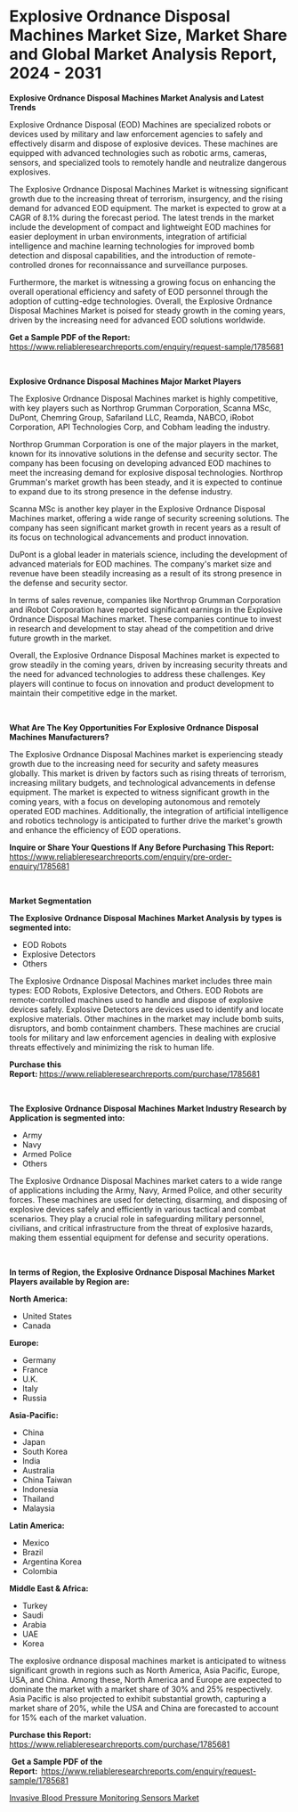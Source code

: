 <p><h1>Explosive Ordnance Disposal Machines Market Size, Market Share and Global Market Analysis Report, 2024 - 2031</h1></p><p><strong>Explosive Ordnance Disposal Machines Market Analysis and Latest Trends</strong></p>
<p><p>Explosive Ordnance Disposal (EOD) Machines are specialized robots or devices used by military and law enforcement agencies to safely and effectively disarm and dispose of explosive devices. These machines are equipped with advanced technologies such as robotic arms, cameras, sensors, and specialized tools to remotely handle and neutralize dangerous explosives.</p><p>The Explosive Ordnance Disposal Machines Market is witnessing significant growth due to the increasing threat of terrorism, insurgency, and the rising demand for advanced EOD equipment. The market is expected to grow at a CAGR of 8.1% during the forecast period. The latest trends in the market include the development of compact and lightweight EOD machines for easier deployment in urban environments, integration of artificial intelligence and machine learning technologies for improved bomb detection and disposal capabilities, and the introduction of remote-controlled drones for reconnaissance and surveillance purposes.</p><p>Furthermore, the market is witnessing a growing focus on enhancing the overall operational efficiency and safety of EOD personnel through the adoption of cutting-edge technologies. Overall, the Explosive Ordnance Disposal Machines Market is poised for steady growth in the coming years, driven by the increasing need for advanced EOD solutions worldwide.</p></p>
<p><strong>Get a Sample PDF of the Report:&nbsp;</strong> <a href="https://www.reliableresearchreports.com/enquiry/request-sample/1785681">https://www.reliableresearchreports.com/enquiry/request-sample/1785681</a></p>
<p>&nbsp;</p>
<p><strong>Explosive Ordnance Disposal Machines Major Market Players</strong></p>
<p><p>The Explosive Ordnance Disposal Machines market is highly competitive, with key players such as Northrop Grumman Corporation, Scanna MSc, DuPont, Chemring Group, Safariland LLC, Reamda, NABCO, iRobot Corporation, API Technologies Corp, and Cobham leading the industry.</p><p>Northrop Grumman Corporation is one of the major players in the market, known for its innovative solutions in the defense and security sector. The company has been focusing on developing advanced EOD machines to meet the increasing demand for explosive disposal technologies. Northrop Grumman's market growth has been steady, and it is expected to continue to expand due to its strong presence in the defense industry.</p><p>Scanna MSc is another key player in the Explosive Ordnance Disposal Machines market, offering a wide range of security screening solutions. The company has seen significant market growth in recent years as a result of its focus on technological advancements and product innovation.</p><p>DuPont is a global leader in materials science, including the development of advanced materials for EOD machines. The company's market size and revenue have been steadily increasing as a result of its strong presence in the defense and security sector.</p><p>In terms of sales revenue, companies like Northrop Grumman Corporation and iRobot Corporation have reported significant earnings in the Explosive Ordnance Disposal Machines market. These companies continue to invest in research and development to stay ahead of the competition and drive future growth in the market.</p><p>Overall, the Explosive Ordnance Disposal Machines market is expected to grow steadily in the coming years, driven by increasing security threats and the need for advanced technologies to address these challenges. Key players will continue to focus on innovation and product development to maintain their competitive edge in the market.</p></p>
<p>&nbsp;</p>
<p><strong>What Are The Key Opportunities For Explosive Ordnance Disposal Machines Manufacturers?</strong></p>
<p><p>The Explosive Ordnance Disposal Machines market is experiencing steady growth due to the increasing need for security and safety measures globally. This market is driven by factors such as rising threats of terrorism, increasing military budgets, and technological advancements in defense equipment. The market is expected to witness significant growth in the coming years, with a focus on developing autonomous and remotely operated EOD machines. Additionally, the integration of artificial intelligence and robotics technology is anticipated to further drive the market's growth and enhance the efficiency of EOD operations.</p></p>
<p><strong>Inquire or Share Your Questions If Any Before Purchasing This Report:</strong> <a href="https://www.reliableresearchreports.com/enquiry/pre-order-enquiry/1785681">https://www.reliableresearchreports.com/enquiry/pre-order-enquiry/1785681</a></p>
<p>&nbsp;</p>
<p><strong>Market Segmentation</strong></p>
<p><strong>The Explosive Ordnance Disposal Machines Market Analysis by types is segmented into:</strong></p>
<p><ul><li>EOD Robots</li><li>Explosive Detectors</li><li>Others</li></ul></p>
<p><p>The Explosive Ordnance Disposal Machines market includes three main types: EOD Robots, Explosive Detectors, and Others. EOD Robots are remote-controlled machines used to handle and dispose of explosive devices safely. Explosive Detectors are devices used to identify and locate explosive materials. Other machines in the market may include bomb suits, disruptors, and bomb containment chambers. These machines are crucial tools for military and law enforcement agencies in dealing with explosive threats effectively and minimizing the risk to human life.</p></p>
<p><strong>Purchase this Report:&nbsp;</strong><a href="https://www.reliableresearchreports.com/purchase/1785681">https://www.reliableresearchreports.com/purchase/1785681</a></p>
<p>&nbsp;</p>
<p><strong>The Explosive Ordnance Disposal Machines Market Industry Research by Application is segmented into:</strong></p>
<p><ul><li>Army</li><li>Navy</li><li>Armed Police</li><li>Others</li></ul></p>
<p><p>The Explosive Ordnance Disposal Machines market caters to a wide range of applications including the Army, Navy, Armed Police, and other security forces. These machines are used for detecting, disarming, and disposing of explosive devices safely and efficiently in various tactical and combat scenarios. They play a crucial role in safeguarding military personnel, civilians, and critical infrastructure from the threat of explosive hazards, making them essential equipment for defense and security operations.</p></p>
<p>&nbsp;</p>
<p><strong>In terms of Region, the Explosive Ordnance Disposal Machines Market Players available by Region are:</strong></p>
<p>
    <p> <strong> North America: </strong>
        <ul>
            <li>United States</li>
            <li>Canada</li>
        </ul>
        </p> 
    <p> <strong> Europe: </strong>
        <ul>
            <li>Germany</li>
            <li>France</li>
            <li>U.K.</li>
            <li>Italy</li>
            <li>Russia</li>
        </ul>
        </p> 
    <p> <strong> Asia-Pacific: </strong>
        <ul>
            <li>China</li>
            <li>Japan</li>
            <li>South Korea</li>
            <li>India</li>
            <li>Australia</li>
            <li>China Taiwan</li>
            <li>Indonesia</li>
            <li>Thailand</li>
            <li>Malaysia</li>
        </ul>
        </p> 
    <p> <strong> Latin America: </strong>
        <ul>
            <li>Mexico</li>
            <li>Brazil</li>
            <li>Argentina Korea</li>
            <li>Colombia</li>
        </ul>
        </p> 
    <p> <strong> Middle East & Africa: </strong>
        <ul>
            <li>Turkey</li>
            <li>Saudi</li>
            <li>Arabia</li>
            <li>UAE</li>
            <li>Korea</li>
        </ul>
    </p>
    </p>
<p><p>The explosive ordnance disposal machines market is anticipated to witness significant growth in regions such as North America, Asia Pacific, Europe, USA, and China. Among these, North America and Europe are expected to dominate the market with a market share of 30% and 25% respectively. Asia Pacific is also projected to exhibit substantial growth, capturing a market share of 20%, while the USA and China are forecasted to account for 15% each of the market valuation.</p></p>
<p><strong>Purchase this Report: </strong><a href="https://www.reliableresearchreports.com/purchase/1785681">https://www.reliableresearchreports.com/purchase/1785681</a></p>
<p>&nbsp;<strong>Get a Sample PDF of the Report:&nbsp;&nbsp;</strong><a href="https://www.reliableresearchreports.com/enquiry/request-sample/1785681">https://www.reliableresearchreports.com/enquiry/request-sample/1785681</a></p>
<p><strong></strong></p>
<p><p><a href="https://github.com/okotobwrhuteie/Market-Research-Report-List-1/blob/main/invasive-blood-pressure-monitoring-sensors-market.md">Invasive Blood Pressure Monitoring Sensors Market</a></p></p>